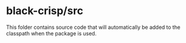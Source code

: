# black-crisp/src

This folder contains source code that will automatically be added to the classpath when
the package is used.
